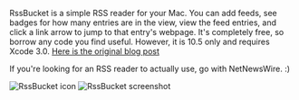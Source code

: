 RssBucket is a simple RSS reader for your Mac. You can add feeds, see badges for how many entries are in the view, view the feed entries, and click a link arrow to jump to that entry's webpage. It's completely free, so borrow any code you find useful. However, it is 10.5 only and requires Xcode 3.0. [Here is the original blog post](http://www.bdunagan.com/2008/09/30/rssbucket-yet-another-rss-reader/)

If you're looking for an RSS reader to actually use, go with NetNewsWire. :)

![RssBucket icon](http://bdunagan.com/files/RssBucket_icon.png "RssBucket icon")
![RssBucket screenshot](http://bdunagan.com/files/RssBucket_screenshot.png "RssBucket screenshot")
